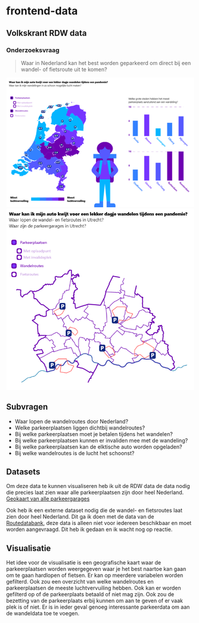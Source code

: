 # frontend-data

## Volkskrant RDW data

### Onderzoeksvraag

> Waar in Nederland kan het best worden geparkeerd om direct bij een wandel- of fietsroute uit te komen?

![concept sketch](images/concept_sketch.PNG)
![ city concept sketch](images/city_concept_sketch.PNG)

## Subvragen

- Waar lopen de wandelroutes door Nederland?
- Welke parkeerplaatsen liggen dichtbij wandelroutes?
- Bij welke parkeerplaatsen moet je betalen tijdens het wandelen?
- Bij welke parkeerplaatsen kunnen er invaliden mee met de wandeling?
- Bij welke parkeerplaatsen kan de elktische auto worden opgeladen?
- Bij welke wandelroutes is de lucht het schoonst?

## Datasets

Om deze data te kunnen visualiseren heb ik uit de RDW data de data nodig die precies laat zien waar alle parkeerplaatsen zijn door heel Nederland.  
[Geokaart van alle parkeergarages](https://opendata.rdw.nl/Parkeren/GEO-Parkeer-Garages/t5pc-eb34)

Ook heb ik een externe dataset nodig die de wandel- en fietsroutes laat zien door heel Nederland. Dit ga ik doen met de data van de [Routedatabank](https://kaarten.routedatabank.nl/index.php?@RaadplegenWandelroutes), deze data is alleen niet voor iedereen beschikbaar en moet worden aangevraagd. Dit heb ik gedaan en ik wacht nog op reactie.

## Visualisatie

Het idee voor de visualisatie is een geografische kaart waar de parkeerplaatsen worden weergegeven waar je het best naartoe kan gaan om te gaan hardlopen of fietsen. Er kan op meerdere variabelen worden gefilterd. Ook zou een overzicht van welke wandelroutes en parkeerplaatsen de meeste luchtvervuiling hebben. Ook kan er worden gefilterd op of de parkeerplaats betaald of niet mag zijn. Ook zou de bezetting van de parkeerplaats erbij kunnen om aan te geven of er vaak plek is of niet. Er is in ieder geval genoeg interessante parkeerdata om aan de wandeldata toe te voegen.
